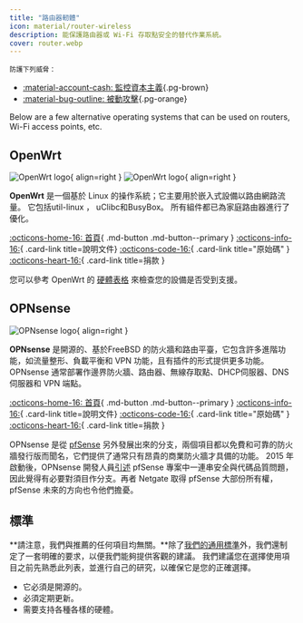 ```yaml
---
title: "路由器軔體"
icon: material/router-wireless
description: 能保護路由器或 Wi-Fi 存取點安全的替代作業系統。
cover: router.webp
---
```


<small>防護下列威脅：</small>

- [:material-account-cash: 監控資本主義](basics/common-threats.md#surveillance-as-a-business-model ""){.pg-brown}
- [:material-bug-outline: 被動攻擊](basics/common-threats.md#security-and-privacy ""){.pg-orange}

Below are a few alternative operating systems that can be used on routers, Wi-Fi access points, etc.

## OpenWrt

<div class="admonition recommendation" markdown>

![OpenWrt logo](assets/img/router/openwrt.svg#only-light){ align=right }
![OpenWrt logo](assets/img/router/openwrt-dark.svg#only-dark){ align=right }

**OpenWrt** 是一個基於 Linux 的操作系統；它主要用於嵌入式設備以路由網路流量。 它包括util-linux ， uClibc和BusyBox。 所有組件都已為家庭路由器進行了優化。

[:octicons-home-16: 首頁](https://openwrt.org){ .md-button .md-button--primary }
[:octicons-info-16:](https://openwrt.org/docs/start){ .card-link title=說明文件}
[:octicons-code-16:](https://github.com/openwrt/openwrt){ .card-link title="原始碼" }
[:octicons-heart-16:](https://openwrt.org/donate){ .card-link title=捐款 }

</details>

</div>

您可以參考 OpenWrt 的 [硬體表格](https://openwrt.org/toh/start) 來檢查您的設備是否受到支援。

## OPNsense

<div class="admonition recommendation" markdown>

![OPNsense logo](assets/img/router/opnsense.svg){ align=right }

**OPNsense** 是開源的、基於FreeBSD 的防火牆和路由平臺，它包含許多進階功能，如流量整形、負載平衡和 VPN 功能，且有插件的形式提供更多功能。 OPNsense 通常部署作邊界防火牆、路由器、無線存取點、DHCP伺服器、DNS伺服器和 VPN 端點。

[:octicons-home-16: 首頁](https://opnsense.org){ .md-button .md-button--primary }
[:octicons-info-16:](https://docs.opnsense.org/index.html){ .card-link title=說明文件}
[:octicons-code-16:](https://github.com/opnsense){ .card-link title="原始碼" }
[:octicons-heart-16:](https://opnsense.org/donate){ .card-link title=捐款 }

</details>

</div>

OPNsense 是從 [pfSense](https://en.wikipedia.org/wiki/PfSense) 另外發展出來的分支，兩個項目都以免費和可靠的防火牆發行版而聞名，它們提供了通常只有昂貴的商業防火牆才具備的功能。  2015 年啟動後，OPNsense 開發人員[引述](https://docs.opnsense.org/history/thefork.html) pfSense  專案中一連串安全與代碼品質問題，因此覺得有必要對須目作分支。再者 Netgate 取得 pfSense 大部份所有權， pfSense 未來的方向也令他們擔憂。

## 標準

**請注意，我們與推薦的任何項目均無關。**除了[我們的通用標準](about/criteria.md)外，我們還制定了一套明確的要求，以便我們能夠提供客觀的建議。 我們建議您在選擇使用項目之前先熟悉此列表，並進行自己的研究，以確保它是您的正確選擇。

- 它必須是開源的。
- 必須定期更新。
- 需要支持各種各樣的硬體。
